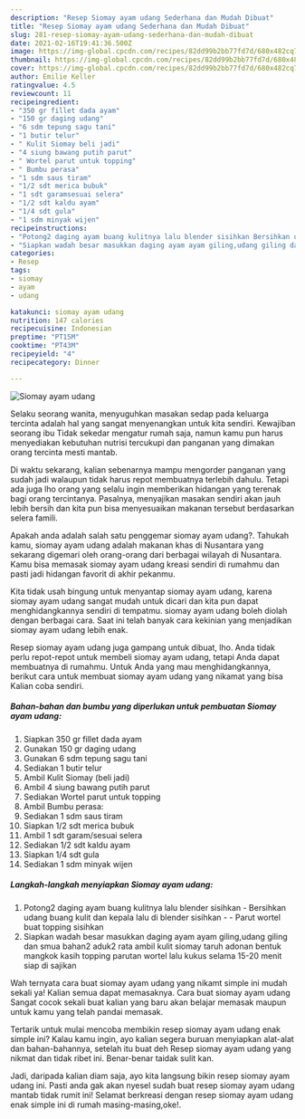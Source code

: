 ```yaml
---
description: "Resep Siomay ayam udang Sederhana dan Mudah Dibuat"
title: "Resep Siomay ayam udang Sederhana dan Mudah Dibuat"
slug: 281-resep-siomay-ayam-udang-sederhana-dan-mudah-dibuat
date: 2021-02-16T19:41:36.500Z
image: https://img-global.cpcdn.com/recipes/82dd99b2bb77fd7d/680x482cq70/siomay-ayam-udang-foto-resep-utama.jpg
thumbnail: https://img-global.cpcdn.com/recipes/82dd99b2bb77fd7d/680x482cq70/siomay-ayam-udang-foto-resep-utama.jpg
cover: https://img-global.cpcdn.com/recipes/82dd99b2bb77fd7d/680x482cq70/siomay-ayam-udang-foto-resep-utama.jpg
author: Emilie Keller
ratingvalue: 4.5
reviewcount: 11
recipeingredient:
- "350 gr fillet dada ayam"
- "150 gr daging udang"
- "6 sdm tepung sagu tani"
- "1 butir telur"
- " Kulit Siomay beli jadi"
- "4 siung bawang putih parut"
- " Wortel parut untuk topping"
- " Bumbu perasa"
- "1 sdm saus tiram"
- "1/2 sdt merica bubuk"
- "1 sdt garamsesuai selera"
- "1/2 sdt kaldu ayam"
- "1/4 sdt gula"
- "1 sdm minyak wijen"
recipeinstructions:
- "Potong2 daging ayam buang kulitnya lalu blender sisihkan Bersihkan udang buang kulit dan kepala lalu di blender sisihkan  Parut wortel buat topping sisihkan"
- "Siapkan wadah besar masukkan daging ayam ayam giling,udang giling dan smua bahan2 aduk2 rata ambil kulit siomay taruh adonan bentuk mangkok kasih topping parutan wortel lalu kukus selama 15-20 menit siap di sajikan"
categories:
- Resep
tags:
- siomay
- ayam
- udang

katakunci: siomay ayam udang 
nutrition: 147 calories
recipecuisine: Indonesian
preptime: "PT15M"
cooktime: "PT43M"
recipeyield: "4"
recipecategory: Dinner

---
```



![Siomay ayam udang](https://img-global.cpcdn.com/recipes/82dd99b2bb77fd7d/680x482cq70/siomay-ayam-udang-foto-resep-utama.jpg)

Selaku seorang wanita, menyuguhkan masakan sedap pada keluarga tercinta adalah hal yang sangat menyenangkan untuk kita sendiri. Kewajiban seorang ibu Tidak sekedar mengatur rumah saja, namun kamu pun harus menyediakan kebutuhan nutrisi tercukupi dan panganan yang dimakan orang tercinta mesti mantab.

Di waktu  sekarang, kalian sebenarnya mampu mengorder panganan yang sudah jadi walaupun tidak harus repot membuatnya terlebih dahulu. Tetapi ada juga lho orang yang selalu ingin memberikan hidangan yang terenak bagi orang tercintanya. Pasalnya, menyajikan masakan sendiri akan jauh lebih bersih dan kita pun bisa menyesuaikan makanan tersebut berdasarkan selera famili. 



Apakah anda adalah salah satu penggemar siomay ayam udang?. Tahukah kamu, siomay ayam udang adalah makanan khas di Nusantara yang sekarang digemari oleh orang-orang dari berbagai wilayah di Nusantara. Kamu bisa memasak siomay ayam udang kreasi sendiri di rumahmu dan pasti jadi hidangan favorit di akhir pekanmu.

Kita tidak usah bingung untuk menyantap siomay ayam udang, karena siomay ayam udang sangat mudah untuk dicari dan kita pun dapat menghidangkannya sendiri di tempatmu. siomay ayam udang boleh diolah dengan berbagai cara. Saat ini telah banyak cara kekinian yang menjadikan siomay ayam udang lebih enak.

Resep siomay ayam udang juga gampang untuk dibuat, lho. Anda tidak perlu repot-repot untuk membeli siomay ayam udang, tetapi Anda dapat membuatnya di rumahmu. Untuk Anda yang mau menghidangkannya, berikut cara untuk membuat siomay ayam udang yang nikamat yang bisa Kalian coba sendiri.

<!--inarticleads1-->

##### Bahan-bahan dan bumbu yang diperlukan untuk pembuatan Siomay ayam udang:

1. Siapkan 350 gr fillet dada ayam
1. Gunakan 150 gr daging udang
1. Gunakan 6 sdm tepung sagu tani
1. Sediakan 1 butir telur
1. Ambil  Kulit Siomay (beli jadi)
1. Ambil 4 siung bawang putih parut
1. Sediakan  Wortel parut untuk topping
1. Ambil  Bumbu perasa:
1. Sediakan 1 sdm saus tiram
1. Siapkan 1/2 sdt merica bubuk
1. Ambil 1 sdt garam/sesuai selera
1. Sediakan 1/2 sdt kaldu ayam
1. Siapkan 1/4 sdt gula
1. Sediakan 1 sdm minyak wijen




<!--inarticleads2-->

##### Langkah-langkah menyiapkan Siomay ayam udang:

1. Potong2 daging ayam buang kulitnya lalu blender sisihkan - Bersihkan udang buang kulit dan kepala lalu di blender sisihkan -  - Parut wortel buat topping sisihkan
1. Siapkan wadah besar masukkan daging ayam ayam giling,udang giling dan smua bahan2 aduk2 rata ambil kulit siomay taruh adonan bentuk mangkok kasih topping parutan wortel lalu kukus selama 15-20 menit siap di sajikan




Wah ternyata cara buat siomay ayam udang yang nikamt simple ini mudah sekali ya! Kalian semua dapat memasaknya. Cara buat siomay ayam udang Sangat cocok sekali buat kalian yang baru akan belajar memasak maupun untuk kamu yang telah pandai memasak.

Tertarik untuk mulai mencoba membikin resep siomay ayam udang enak simple ini? Kalau kamu ingin, ayo kalian segera buruan menyiapkan alat-alat dan bahan-bahannya, setelah itu buat deh Resep siomay ayam udang yang nikmat dan tidak ribet ini. Benar-benar taidak sulit kan. 

Jadi, daripada kalian diam saja, ayo kita langsung bikin resep siomay ayam udang ini. Pasti anda gak akan nyesel sudah buat resep siomay ayam udang mantab tidak rumit ini! Selamat berkreasi dengan resep siomay ayam udang enak simple ini di rumah masing-masing,oke!.

